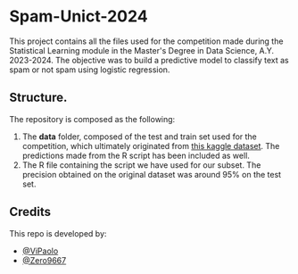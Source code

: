 # Spam-Unict-2024
This project contains all the files used for the competition made during the Statistical Learning module in the Master's Degree in Data Science, A.Y. 2023-2024. The objective was to build a predictive model to classify text as spam or not spam using logistic regression.

## Structure. 
The repository is composed as the following:

1. The **data** folder, composed of the test and train set used for the competition, which ultimately originated from [this kaggle dataset](https://www.kaggle.com/datasets/uciml/sms-spam-collection-dataset). The predictions made from the R script has been included as well.
2. The R file containing the script we have used for our subset. The precision obtained on the original dataset was around 95% on the test set. 

## Credits

This repo is developed by:

- [@ViPaolo](https://github.com/ViPaolo/)
- [@Zero9667](https://github.com/Zero9667)



